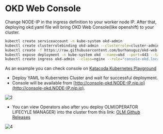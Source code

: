 # OKD Web Console
Change NODE-IP in the ingress definition to your worker node IP. After that, deploying okd.yaml file will bring OKD Web Console(like openshift) to your cluster.

```bash
kubectl create serviceaccount -n kube-system okd-admin
kubectl create clusterrolebinding okd-admin --clusterrole=cluster-admin --serviceaccount=kube-system:okd-admin
kubectl create -f https://raw.githubusercontent.com/burhanuguz/okd-web-console/master/okd.yaml
kubectl expose deployment -n kube-system okd --name=okd --port=443 --target-port=8443
kubectl create ingress okd-admin --class=nginx --rule="console-okd.local.gd/*=okd:443" --rule="console-okd.NODE-IP.nip.io/*=okd:443" -n kube-system
```

As an example you can check console on [Katacoda Kubernetes Playground](https://www.katacoda.com/courses/kubernetes/playground)
- Deploy YAML to Kubernetes Cluster and wait for successful deployment.
- Console will be available from [http://console-okd.NODE-IP.nip.io](http://console-okd.NODE-IP.nip.io).

![2](https://user-images.githubusercontent.com/59168275/91818221-2d475b00-ec3e-11ea-9686-30043f653c3a.png)

- You can view Operators also after you deploy OLM(OPERATOR LIFECYLE MANAGER) into the cluster from this link: [OLM Github Releases](https://github.com/operator-framework/operator-lifecycle-manager/releases/)

![4](https://user-images.githubusercontent.com/59168275/91818268-30424b80-ec3e-11ea-96dd-4dd275ed4758.png)

